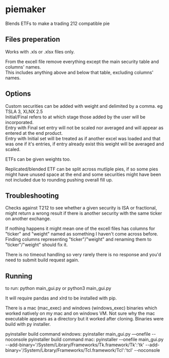 # piemaker

Blends ETFs to make a trading 212 compatible pie

## Files preperation

Works with .xls or .xlsx files only.

From the excell file remove everything except the main security table and columns' names.  
This includes anything above and below that table, excluding columns' names.

## Options

Custom securities can be added with weight and delimited by a comma. eg TSLA 3, XLNX 2.5  
Initial/Final refers to at which stage those added by the user will be incorporated.   
Entry with Final set entry will not be scaled nor averaged and will appear as entered at the end product.   
Entry with Initial set will be treated as if another excel was loaded and that was one if it's entries, if entry already exist this weight will be averaged and scaled.

ETFs can be given weights too.

Replicated/blended ETF can be split across mutliple pies, if so some pies might have unused space at the end and some securities might have been not included due to rounding pushing overall fill up.

## Troubleshooting
Checks against T212 to see whether a given security is ISA or fractional, might return a wrong result if there is another security with the same ticker on another exchange.

If nothing happens it might mean one of the excell files has columns for "ticker" and "weight" named as something I haven't come across before.
Finding columns representing "ticker"/"weight" and renaming them to "ticker"/"weight" should fix it.

There is no timeout handling so very rarely there is no response and you'd need to submit build request again.

## Running 

to run: python main_gui.py or python3 main_gui.py

It will require pandas and xlrd to be installed with pip.

There is a mac (mac_exec) and windows (windows_exec) binaries which worked natively on my mac and on windows VM. 
Not sure why the mac executable appears as a directory but it worked after cloning. Binaries were build with py installer.

pyinstaller build command windows: 
pyinstaller main_gui.py —onefile  --noconsole
pyinstaller build command mac: 
pyinstaller --onefile main_gui.py  --add-binary='/System/Library/Frameworks/Tk.framework/Tk':'tk' --add-binary='/System/Library/Frameworks/Tcl.framework/Tcl':'tcl' --noconsole


